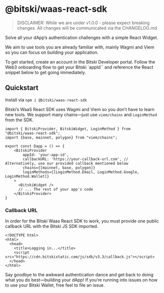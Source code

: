 # @bitski/waas-react-sdk

> DISCLAIMER: While we are under v1.0.0 - please expect breaking changes. All changes will be communicated via the CHANGELOG.md

Solve all your dApp’s authentication challenges with a simple React Widget.

We aim to use tools you are already familiar with, mainly Wagmi and Viem so you can focus on building your application.

To get started, create an account in the Bitski Developer portal. Follow the Web3 onboarding flow to get your Bitski `appId`` and reference the React snippet below to get going immediately.

## Quickstart

Install via `npm i @bitski/waas-react-sdk`

Bitski’s WaaS React SDK uses Wagmi and Viem so you don’t have to learn new tools. We support many chains—just use `viem/chains` and `LoginMethod` from the SDK.

```react
import { BitskiProvider, BitskiWidget, LoginMethod } from "@bitski/waas-react-sdk";
import {base, mainnet, polygon} from "viem/chains";

export const Dapp = () => {
    <BitskiProvider
        appId: 'your-app-id',
        callbackURL: 'https://your-callback-url.com', // Alternatively, use our provided callback mentioned below
        chains={[mainnet, base, polygon]}
        loginMethods={[LoginMethod.Email, LoginMethod.Google, LoginMethod.Wallet]}
    >
      <BitskiWidget />
      // ... The rest of your app's code
    </BitskiProvider>
}
```

### Callback URL

In order for the Bitski Waas React SDK to work, you must provide one public callback URL with the Bitski JS SDK imported.

```
<!DOCTYPE html>
<html>
  <head>
    <title>Logging in...</title>
    <script src="https://cdn.bitskistatic.com/js/sdk/v3.3/callback.js"></script>
  </head>
</html>
```

Say goodbye to the awkward authentication dance and get back to doing what you do best—building your dApp! If you’re running into issues on how to use your Bitski Wallet, free feel to file an issue.
